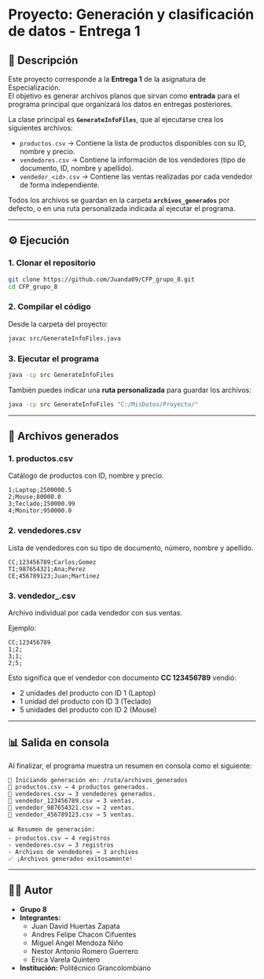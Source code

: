 # Proyecto: Generación y clasificación de datos - Entrega 1

## 📌 Descripción
Este proyecto corresponde a la **Entrega 1** de la asignatura de Especialización.  
El objetivo es generar archivos planos que sirvan como **entrada** para el programa principal que organizará los datos en entregas posteriores.  

La clase principal es **`GenerateInfoFiles`**, que al ejecutarse crea los siguientes archivos:

- `productos.csv` → Contiene la lista de productos disponibles con su ID, nombre y precio.  
- `vendedores.csv` → Contiene la información de los vendedores (tipo de documento, ID, nombre y apellido).  
- `vendedor_<id>.csv` → Contiene las ventas realizadas por cada vendedor de forma independiente.  

Todos los archivos se guardan en la carpeta **`archivos_generados`** por defecto, o en una ruta personalizada indicada al ejecutar el programa.

---

## ⚙️ Ejecución

### 1. Clonar el repositorio
```bash
git clone https://github.com/Juanda09/CFP_grupo_8.git
cd CFP_grupo_8
```

### 2. Compilar el código
Desde la carpeta del proyecto:
```bash
javac src/GenerateInfoFiles.java
```

### 3. Ejecutar el programa
```bash
java -cp src GenerateInfoFiles
```

También puedes indicar una **ruta personalizada** para guardar los archivos:
```bash
java -cp src GenerateInfoFiles "C:/MisDatos/Proyecto/"
```

---

## 📂 Archivos generados

### 1. productos.csv
Catálogo de productos con ID, nombre y precio.
```csv
1;Laptop;2500000.5
2;Mouse;80000.0
3;Teclado;150000.99
4;Monitor;950000.0
```

### 2. vendedores.csv
Lista de vendedores con su tipo de documento, número, nombre y apellido.
```csv
CC;123456789;Carlos;Gomez
TI;987654321;Ana;Perez
CE;456789123;Juan;Martinez
```

### 3. vendedor_<id>.csv
Archivo individual por cada vendedor con sus ventas.

Ejemplo:
```csv
CC;123456789
1;2;
3;1;
2;5;
```

Esto significa que el vendedor con documento **CC 123456789** vendió:
- 2 unidades del producto con ID 1 (Laptop)
- 1 unidad del producto con ID 3 (Teclado)
- 5 unidades del producto con ID 2 (Mouse)

---

## 📊 Salida en consola

Al finalizar, el programa muestra un resumen en consola como el siguiente:
```
📂 Iniciando generación en: /ruta/archivos_generados
🛒 productos.csv → 4 productos generados.
👥 vendedores.csv → 3 vendedores generados.
📄 vendedor_123456789.csv → 3 ventas.
📄 vendedor_987654321.csv → 2 ventas.
📄 vendedor_456789123.csv → 5 ventas.

📊 Resumen de generación:
- productos.csv → 4 registros
- vendedores.csv → 3 registros
- Archivos de vendedores → 3 archivos
✅ ¡Archivos generados exitosamente!
```

---

## 👨‍💻 Autor
- **Grupo 8**  
- **Integrantes:**  
  - Juan David Huertas Zapata  
  - Andres Felipe Chacon Cifuentes  
  - Miguel Angel Mendoza Niño  
  - Nestor Antonio Romero Guerrero  
  - Erica Varela Quintero  
- **Institución:** Politécnico Grancolombiano  
